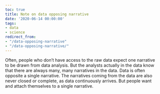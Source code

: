 ```yaml
---
toc: true
title: Note on data opposing narrative
date: '2020-06-14 00:00:00'
tags:
- data
- science
redirect_from:
- "/data-opposing-narrative"
- "/data-opposing-narrative/"
---
```


Often, people who don’t have access to the raw data expect one narrative to be drawn from data analysis. But the analysts actually in the data know that there are always many, many narratives in the data. Data is often opposite a single narrative. The narratives coming from the data are also never closed or complete, as data continuously arrives. But people want and attach themselves to a single narrative.


